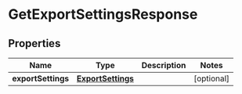 
# GetExportSettingsResponse

## Properties
Name | Type | Description | Notes
------------ | ------------- | ------------- | -------------
**exportSettings** | [**ExportSettings**](.md) |  |  [optional]



